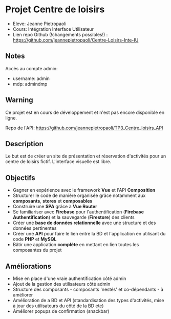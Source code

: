 # Projet Centre de loisirs

- Eleve: Jeanne Pietropaoli
- Cours: Intégration Interface Utilisateur
- Lien repo Github (!changements possibles!) : https://github.com/jeannepietropaoli/Centre-Loisirs-Inte-IU

## Notes

Accès au compte admin:

- username: admin
- mdp: admindmp

## Warning

Ce projet est en cours de développement et n'est pas encore disponible en ligne.

Repo de l'API: https://github.com/jeannepietropaoli/TP3_Centre_loisirs_API

## Description

Le but est de créer un site de présentation et réservation d'activités pour un centre de loisirs fictif.
L'interface visuelle est libre.

## Objectifs

- Gagner en expérience avec le framework **Vue** et l'API **Composition**
- Structurer le code de manière organisée grâce notamment aux **composants**, **stores** et **composables**
- Construire une **SPA** grâce à **Vue Router**
- Se familiariser avec **Firebase** pour l'authentification (**Firebase Authentification**) et la sauvegarde (**Firestore**) des clients
- Créer une **base de données relationnelle** avec une structure et des données pertinentes
- Créer une **API** pour faire le lien entre la BD et l'application en utilisant du code **PHP** et **MySQL**
- Bâtir une application **complète** en mettant en lien toutes les composantes du projet

## Améliorations

- Mise en place d'une vraie authentification côté admin
- Ajout de la gestion des utilisateurs côté admin
- Structure des composants - composants 'nestés' et co-dépendants - à améliorer
- Amélioration de a BD et API (standardisation des types d'activités, mise à jour des utilisateurs du côté de la BD etc)
- Améliorer popups de confirmation (snackbar)
